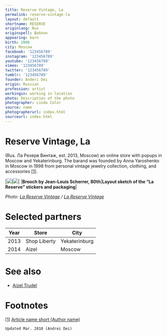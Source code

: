 ```yaml
---
title: Reserve Vintage, La
permalink: reserve-vintage-la
layout: default
shortname: RESERVE
originlang: Rus
originspell: Шаблон
appearing: born
birth: 2006
city: Moscow
facebook: '123456789'
instagram: '123456789'
youtube: '123456789'
vimeo: '123456789'
twitter: '123456789'
tumblr: '123456789'
founder: Anderi Dei
origin: Russian
profession: artist
workingin: working in location
photo: Description of the photo
photographer: Linda Color
source: name
photographerurl: index.html
sourceurl: index.html
---
```


# Reserve Vintage, La

(Rus. Ла Резерв Винтаж, est. 2013, Moscow) an online store with popups in Moscow and Yekaterinburg. The barand was founded by Anna Yaroshenko in Moscow in 1998 from personal vintage jewelry collection, clothing, and accessories <span id="a1">[\[1\]](#f1)</span>.

|![](/encyclopedia/images/brooch.jpg)|![](/encyclopedia/images/brooch.jpg)|
|**Brooch by Jean-Louis Scherrer, 80th**|**Layout sketch of the “La Reserve” stickers and packaging**|

*Photo: [La Reserve Vintage](index) / [La Reserve Vintage](index)*

# Selected partners

|Year|Store|City|
|-|-|-|
|2013|Shop Liberty|Yekaterinburg
|2014|Aizel|Moscow|

# See also

+ [Aizel Trudel](trudel-aizel)

# Footnotes

[[1]](#a1) <span id="f1"></span> [Article name short (Author name)](http://example.net/article)

`Updated Mar. 2018 (Andrei Dei)`

